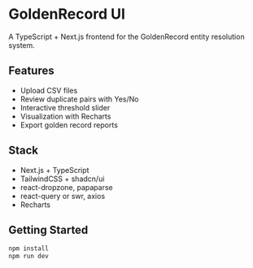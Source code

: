 #  GoldenRecord UI

A TypeScript + Next.js frontend for the GoldenRecord entity resolution system.

## Features

- Upload CSV files
- Review duplicate pairs with Yes/No
- Interactive threshold slider
- Visualization with Recharts
- Export golden record reports

## Stack

- Next.js + TypeScript
- TailwindCSS + shadcn/ui
- react-dropzone, papaparse
- react-query or swr, axios
- Recharts

## Getting Started

```bash
npm install
npm run dev
```
